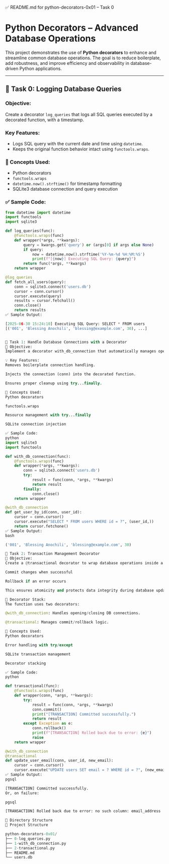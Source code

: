 ✅ README.md for python-decorators-0x01 – Task 0

# Python Decorators – Advanced Database Operations

This project demonstrates the use of **Python decorators** to enhance and streamline common database operations. The goal is to reduce boilerplate, add robustness, and improve efficiency and observability in database-driven Python applications.

---

## 📌 Task 0: Logging Database Queries

### Objective:
Create a decorator `log_queries` that logs all SQL queries executed by a decorated function, with a timestamp.

### Key Features:
- Logs SQL query with the current date and time using `datetime`.
- Keeps the original function behavior intact using `functools.wraps`.

### 🧠 Concepts Used:
- Python decorators
- `functools.wraps`
- `datetime.now().strftime()` for timestamp formatting
- SQLite3 database connection and query execution

### ✅ Sample Code:
```python
from datetime import datetime
import functools
import sqlite3

def log_queries(func):
    @functools.wraps(func)
    def wrapper(*args, **kwargs):
        query = kwargs.get('query') or (args[0] if args else None)
        if query:
            now = datetime.now().strftime('%Y-%m-%d %H:%M:%S')
            print(f"[{now}] Executing SQL Query: {query}")
        return func(*args, **kwargs)
    return wrapper

@log_queries
def fetch_all_users(query):
    conn = sqlite3.connect('users.db')
    cursor = conn.cursor()
    cursor.execute(query)
    results = cursor.fetchall()
    conn.close()
    return results
✅ Sample Output:

[2025-06-30 15:24:10] Executing SQL Query: SELECT * FROM users
[('001', 'Blessing Anochili', 'blessing@example.com', 30), ...]


🧩 Task 1: Handle Database Connections with a Decorator
🎯 Objective:
Implement a decorator with_db_connection that automatically manages opening and closing of a SQLite database connection.

💡 Key Features:
Removes boilerplate connection handling.

Injects the connection (conn) into the decorated function.

Ensures proper cleanup using try...finally.

🧠 Concepts Used:
Python decorators

functools.wraps

Resource management with try...finally

SQLite connection injection

✅ Sample Code:
python
import sqlite3
import functools

def with_db_connection(func):
    @functools.wraps(func)
    def wrapper(*args, **kwargs):
        conn = sqlite3.connect('users.db')
        try:
            result = func(conn, *args, **kwargs)
            return result
        finally:
            conn.close()
    return wrapper

@with_db_connection
def get_user_by_id(conn, user_id):
    cursor = conn.cursor()
    cursor.execute("SELECT * FROM users WHERE id = ?", (user_id,))
    return cursor.fetchone()
✅ Sample Output:
bash

('001', 'Blessing Anochili', 'blessing@example.com', 30)

🧾 Task 2: Transaction Management Decorator
🎯 Objective:
Create a @transactional decorator to wrap database operations inside a transaction. It should:

Commit changes when successful

Rollback if an error occurs

This ensures atomicity and protects data integrity during database updates.

🔧 Decorator Stack:
The function uses two decorators:

@with_db_connection: Handles opening/closing DB connections.

@transactional: Manages commit/rollback logic.

🧠 Concepts Used:
Python decorators

Error handling with try/except

SQLite transaction management

Decorator stacking

✅ Sample Code:
python

def transactional(func):
    @functools.wraps(func)
    def wrapper(conn, *args, **kwargs):
        try:
            result = func(conn, *args, **kwargs)
            conn.commit()
            print("[TRANSACTION] Committed successfully.")
            return result
        except Exception as e:
            conn.rollback()
            print(f"[TRANSACTION] Rolled back due to error: {e}")
            raise
    return wrapper

@with_db_connection
@transactional
def update_user_email(conn, user_id, new_email):
    cursor = conn.cursor()
    cursor.execute("UPDATE users SET email = ? WHERE id = ?", (new_email, user_id))
✅ Sample Output:
pgsql

[TRANSACTION] Committed successfully.
Or, on failure:

pgsql

[TRANSACTION] Rolled back due to error: no such column: email_address

🔁 Directory Structure
📂 Project Structure

python-decorators-0x01/
├── 0-log_queries.py
├── 1-with_db_connection.py
├── 2-transactional.py
├── README.md
└── users.db

